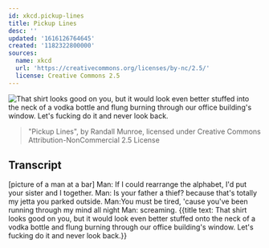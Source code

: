 ```yaml
---
id: xkcd.pickup-lines
title: Pickup Lines
desc: ''
updated: '1616126764645'
created: '1182322800000'
sources:
  name: xkcd
  url: 'https://creativecommons.org/licenses/by-nc/2.5/'
  license: Creative Commons 2.5
---
```

![That shirt looks good on you, but it would look even better stuffed into the neck of a vodka bottle and flung burning through our office building's window.  Let's fucking do it and never look back.](https://imgs.xkcd.com/comics/pickup_lines.png)
> "Pickup Lines", by Randall Munroe, licensed under Creative Commons Attribution-NonCommercial 2.5 License

## Transcript
[picture of a man at a bar]
Man: If I could rearrange the alphabet, I'd put your sister and I together.
Man: Is your father a thief? because that's totally my jetta you parked outside.
Man:You must be tired, 'cause you've been running through my mind all night
Man: screaming.
{{title text: That shirt looks good on you, but it would look even better stuffed onto the neck of a vodka bottle and flung burning through our office building's window.  Let's fucking do it and never look back.}}
